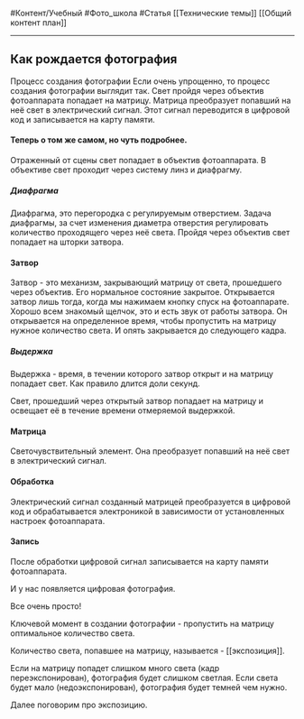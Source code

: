 #Контент/Учебный #Фото_школа #Статья 
[[Технические темы]]
[[Общий контент план]]
_______
## Как рождается фотография

Процесс создания фотографии
Если очень упрощенно, то процесс создания фотографии выглядит так.
Свет пройдя через объектив фотоаппарата попадает на матрицу. Матрица преобразует попавший на неё свет в электрический сигнал. Этот сигнал переводится в цифровой код и записывается на карту памяти. 
#### Теперь о том же самом, но чуть подробнее.
Отраженный от сцены свет попадает в объектив фотоаппарата.
В объективе свет проходит через систему линз и диафрагму.

##### Диафрагма
Диафрагма, это перегородка с регулируемым отверстием. Задача диафрагмы, за счет изменения диаметра отверстия регулировать количество проходящего через неё света. 
Пройдя через объектив свет попадает на шторки затвора. 

#### Затвор
Затвор - это механизм, закрывающий матрицу от света, прошедшего через объектив.
Его нормальное состояние закрытое. 
Открывается затвор лишь тогда, когда мы нажимаем кнопку спуск на фотоаппарате. Хорошо всем знакомый щелчок, это и есть звук от работы затвора.
Он открывается на определенное время, чтобы пропустить на матрицу нужное количество света. И опять закрывается до следующего кадра.

##### Выдержка
Выдержка - время, в течении которого затвор открыт и на матрицу попадает свет. Как правило длится доли секунд.

Свет, прошедший через открытый затвор попадает на матрицу и освещает её в течение времени отмеряемой выдержкой.

#### Матрица
Светочувствительный элемент. Она преобразует попавший на неё свет в электрический сигнал.

#### Обработка 
Электрический сигнал созданный матрицей преобразуется в цифровой код и обрабатывается электроникой в зависимости от установленных настроек фотоаппарата.

#### Запись
После обработки цифровой сигнал записывается на карту памяти фотоаппарата.

И у нас появляется цифровая фотография.

Все очень просто!

Ключевой момент в создании фотографии - пропустить на матрицу оптимальное количество света. 

Количество света, попавшее на матрицу, называется - [[экспозиция]].

Если на матрицу попадет слишком много света (кадр переэкспонирован), фотография будет слишком светлая.
Если света будет мало (недоэкспонирован), фотография будет темней чем нужно.

Далее поговорим про экспозицию.